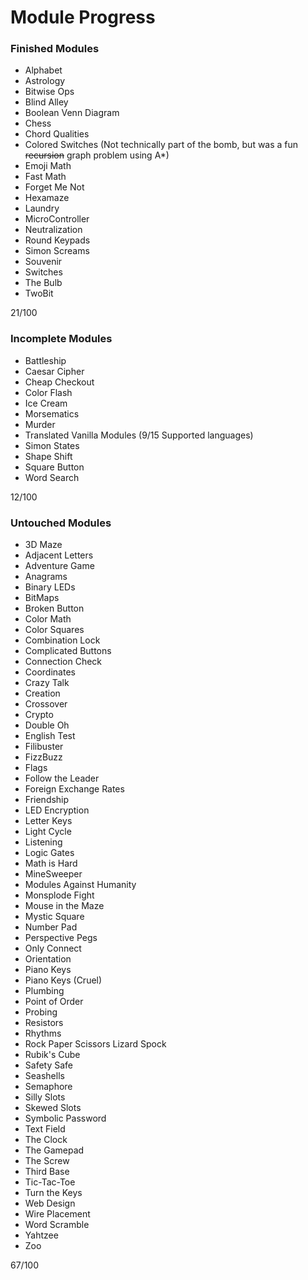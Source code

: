 # Module Progress
### Finished Modules
- Alphabet
- Astrology
- Bitwise Ops
- Blind Alley
- Boolean Venn Diagram
- Chess
- Chord Qualities
- Colored Switches (Not technically part of the bomb, but was a fun ~~recursion~~ graph problem using A*)
- Emoji Math
- Fast Math
- Forget Me Not
- Hexamaze
- Laundry
- MicroController
- Neutralization
- Round Keypads
- Simon Screams
- Souvenir
- Switches
- The Bulb
- TwoBit

21/100

### Incomplete Modules
- Battleship 
- Caesar Cipher
- Cheap Checkout
- Color Flash
- Ice Cream
- Morsematics
- Murder
- Translated Vanilla Modules (9/15 Supported languages)
- Simon States
- Shape Shift
- Square Button
- Word Search

12/100

### Untouched Modules
- 3D Maze
- Adjacent Letters
- Adventure Game
- Anagrams
- Binary LEDs
- BitMaps
- Broken Button
- Color Math
- Color Squares
- Combination Lock
- Complicated Buttons
- Connection Check
- Coordinates
- Crazy Talk
- Creation
- Crossover
- Crypto
- Double Oh
- English Test
- Filibuster
- FizzBuzz
- Flags
- Follow the Leader
- Foreign Exchange Rates
- Friendship
- LED Encryption
- Letter Keys
- Light Cycle
- Listening
- Logic Gates
- Math is Hard
- MineSweeper
- Modules Against Humanity
- Monsplode Fight
- Mouse in the Maze
- Mystic Square
- Number Pad
- Perspective Pegs
- Only Connect
- Orientation
- Piano Keys
- Piano Keys (Cruel)
- Plumbing
- Point of Order
- Probing
- Resistors
- Rhythms
- Rock Paper Scissors Lizard Spock
- Rubik's Cube
- Safety Safe
- Seashells
- Semaphore
- Silly Slots
- Skewed Slots
- Symbolic Password
- Text Field
- The Clock
- The Gamepad
- The Screw
- Third Base
- Tic-Tac-Toe
- Turn the Keys
- Web Design
- Wire Placement
- Word Scramble
- Yahtzee
- Zoo

67/100

